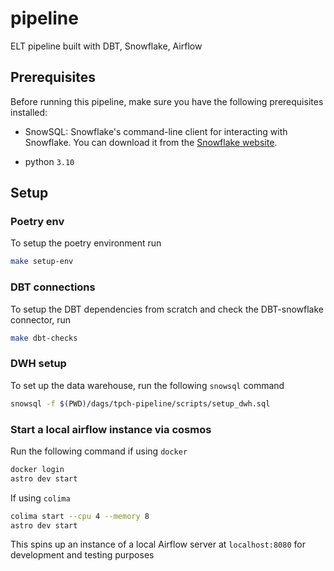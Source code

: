 # pipeline
ELT pipeline built with DBT, Snowflake, Airflow

## Prerequisites

Before running this pipeline, make sure you have the following prerequisites installed:

- SnowSQL: Snowflake's command-line client for interacting with Snowflake. You can download it from the [Snowflake website](https://docs.snowflake.com/en/user-guide/snowsql.html).

- python `3.10`

## Setup

### Poetry env

To setup the poetry environment run

```zsh
make setup-env
```

### DBT connections

To setup the DBT dependencies from scratch and check the DBT-snowflake connector, run

```zsh
make dbt-checks
```

### DWH setup

To set up the data warehouse, run the following `snowsql` command

```zsh
snowsql -f $(PWD)/dags/tpch-pipeline/scripts/setup_dwh.sql
```

### Start a local airflow instance via cosmos

Run the following command if using `docker`

```zsh
docker login
astro dev start
```

If using `colima`

```zsh
colima start --cpu 4 --memory 8
astro dev start
```

This spins up an instance of a local Airflow server at `localhost:8080` for development and testing purposes
